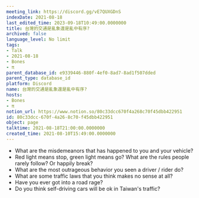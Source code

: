 ```yaml
---
meeting_link: https://discord.gg/vE7QUXGDnS
indexDate: 2021-08-18
last_edited_time: 2023-09-18T10:49:00.0000000
title: 台灣的交通是亂象還是亂中有序?
archived: false
language_level: No limit
tags:
- Talk
- 2021-08-18
- Bones
- π
parent_database_id: e9339446-880f-4ef0-8ad7-8ad1f507dded
parent_type: database_id
platform: Discord
name: 台灣的交通是亂象還是亂中有序?
hosts:
- Bones
- π
notion_url: https://www.notion.so/80c33dcc670f4a268c70f45dbb422951
id: 80c33dcc-670f-4a26-8c70-f45dbb422951
object: page
talktime: 2021-08-18T21:00:00.0000000
created_time: 2021-08-10T15:49:00.0000000
---
```


   - What are the misdemeanors that has happened to you and your vehicle?
   - Red light means stop, green light means go?
What are the rules people rarely follow? Or happily break?
   - What are the most outrageous behavior you seen a driver / rider do?
   - What are some traffic laws that you think makes no sense at all?
   - Have you ever got into a road rage?
   - Do you think self-driving cars will be ok in Taiwan's traffic?











